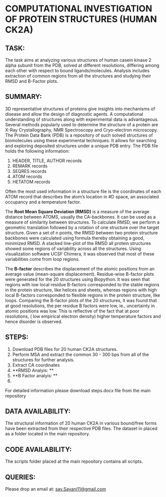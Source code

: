 # COMPUTATIONAL INVESTIGATION OF PROTEIN STRUCTURES (HUMAN CK2A)

## TASK:

The task aims at analyzing various structures of human casein kinase 2 alpha subunit from the PDB, solved at different resolutions, differing among each other with respect to bound ligands/molecules. Analysis includes extraction of common regions from all the structures and studying their RMSD and B-Factor plots. 

## SUMMARY:

3D representative structures of proteins give insights into mechanisms of disease and allow the design of diagnostic agents. A computational understanding of structures along with experimental data is advantageous. Several methods popularly used to determine the structure of a protein are X-Ray Crystallography, NMR Spectroscopy and Cryo-electron microscopy. The Protein Data Bank (PDB) is a repository of such solved structures of biomolecules using these experimental techniques. It allows for searching and exploring deposited structures under a unique PDB entry. The PDB file holds the following information:

1.	HEADER, TITLE, AUTHOR records
2.	REMARK records
3.	SEQRES records
4.	ATOM records
5.	HETATOM records

Often the most used information in a structure file is the coordinates of each ATOM record that describes the atom’s location in #D space, an associated occupancy and a temperature factor. 

The **Root Mean Square Deviation (RMSD)** is a measure of the average distance between ATOMS, usually the CA-backbones. It can be used as a measure of similarity between structures. To calculate RMSD, we perform a geometric translation followed by a rotation of one structure over the target structure. Given a set of n points, the RMSD between two protein structure backbones were calculated using formula thereby obtaining a good, minimized RMSD. A stacked line-plot of the RMSD all protein structures showed some regions of variability across all the structures. Using visualization software UCSF Chimera, it was observed that most of these variabilities come from loop regions.

The **B-factor** describes the displacement of the atomic positions from an average value (mean-square displacement). Residue-wise B-factor plots were generated for the 
20 structures using Biopython. It was seen that regions with low local residue B-factors corresponded to the stable regions in the protein structure, like helices and sheets, whereas regions with high local B-factors corresponded to flexible regions in the protein structure, like loops. Comparing the B-factor plots of the 20 structures, it was found that at good resolutions, the per residue B factors were low, ie., uncertainty in atomic positions was low. This is reflective of the fact that at poor resolutions, ( low empirical electron density) higher temperature factors and hence disorder is observed.

## STEPS:

1. Download PDB files for 20 human CK2A structures.
2. Perform MSA and extract the common 30 - 300 bps from all of the structures for further analysis.
3. Extract CA coordinates
4. **RMSD Analyis: ** 
5. **B Factor analyis: ** 
6. 

For detailed information please download steps.docx file from the main repository


## DATA AVAILABILITY:

The structural information of 20 human CK2A in various bound/free forms have been extracted from their respective PDB files.
The dataset in placed as a folder located in the main repository.

## CODE AVAILABILITY:

The scripts folder placed at the main repository contains all scripts. 

## QUERIES:

Please drop an email at: say.Sayani11@gmail.com

